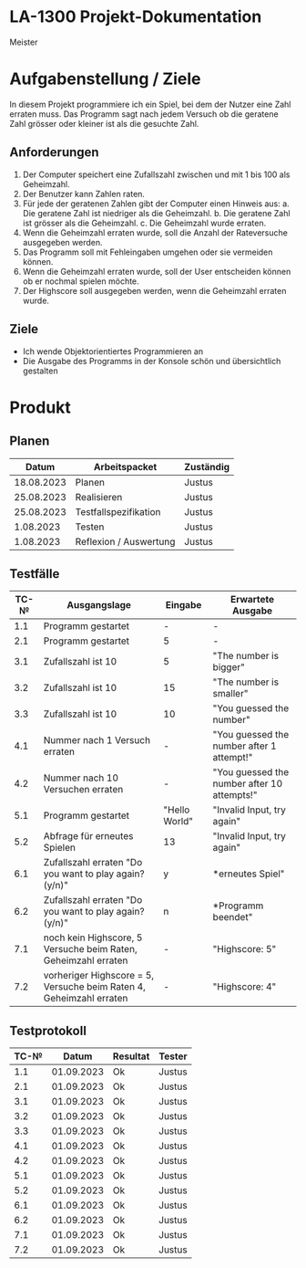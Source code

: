 # LA-1300 Projekt-Dokumentation

Meister


# Aufgabenstellung / Ziele

In diesem Projekt programmiere ich ein Spiel, bei dem der Nutzer eine Zahl erraten muss. Das Programm sagt nach jedem Versuch ob die geratene Zahl grösser oder kleiner ist als die gesuchte Zahl.

## Anforderungen
1.	Der Computer speichert eine Zufallszahl zwischen und mit 1 bis 100 als Geheimzahl.
2.	Der Benutzer kann Zahlen raten.
3.	Für jede der geratenen Zahlen gibt der Computer einen Hinweis aus:
a.	Die geratene Zahl ist niedriger als die Geheimzahl.
b.	Die geratene Zahl ist grösser als die Geheimzahl.
c.	Die Geheimzahl wurde erraten.
4.	Wenn die Geheimzahl erraten wurde, soll die Anzahl der Rateversuche ausgegeben werden.
5.	Das Programm soll mit Fehleingaben umgehen oder sie vermeiden können.
6.	Wenn die Geheimzahl erraten wurde, soll der User entscheiden können ob er nochmal spielen möchte.
7.	Der Highscore soll ausgegeben werden, wenn die Geheimzahl erraten wurde.

## Ziele
- Ich wende Objektorientiertes Programmieren an
- Die Ausgabe des Programms in der Konsole schön und übersichtlich gestalten

# Produkt

## Planen

| Datum | Arbeitspacket | Zuständig                                             |
| ----- | ------- | ------------------------------------------------------------ |
|   18.08.2023    | Planen  | Justus |
|  25.08.2023     | Realisieren |   Justus              |
|  25.08.2023     | Testfallspezifikation |   Justus                      |
|  1.08.2023     | Testen |   Justus                      |
|  1.08.2023     | Reflexion / Auswertung |   Justus                      |





## Testfälle

| TC-№ | Ausgangslage | Eingabe | Erwartete Ausgabe |
| ---- | ------------ | ------- | ----------------- |
| 1.1  |   Programm gestartet           |    -     |         -         |
| 2.1 |  Programm gestartet            |    5     |    -           |
| 3.1 |    Zufallszahl ist 10          |    5     |    "The number is bigger"              |
|3.2 |      Zufallszahl ist 10        |    15     |    "The number is smaller"               |
|3.3   |    Zufallszahl ist 10      |  10    |     "You guessed the number"            |
| 4.1  |    Nummer nach 1 Versuch erraten      |  -    |  "You guessed the number after 1 attempt!"                |
| 4.2  |   Nummer nach 10 Versuchen erraten       |   -   | "You guessed the number after 10 attempts!"                 |
| 5.1  |    Programm gestartet      |   "Hello World"   | "Invalid Input, try again"                 |
| 5.2  |    Abfrage für erneutes Spielen      |   13   |  "Invalid Input, try again"            |
| 6.1  |  Zufallszahl erraten "Do you want to play again? (y/n)"        |   y   |     *erneutes Spiel"             |
| 6.2  |  Zufallszahl erraten "Do you want to play again? (y/n)"        |   n   |     *Programm beendet"             |
| 7.1  |  noch kein Highscore, 5 Versuche beim Raten, Geheimzahl erraten |  -  |     "Highscore: 5"          |
| 7.2  |  vorheriger Highscore = 5, Versuche beim Raten 4, Geheimzahl erraten |  -  |     "Highscore: 4"          |


## Testprotokoll

| TC-№ | Datum | Resultat | Tester |
| ---- | ----- | -------- | ------ |
| 1.1  |  01.09.2023     |   Ok       |  Justus      |
| 2.1  |  01.09.2023     |   Ok       |   Justus     |
| 3.1  |  01.09.2023     |   Ok       |   Justus     |
| 3.2  |  01.09.2023     |   Ok       |   Justus     |
| 3.3  |  01.09.2023     |   Ok       |   Justus     |
| 4.1  |  01.09.2023     |   Ok       |   Justus     |
| 4.2  |  01.09.2023     |   Ok       |   Justus     |
| 5.1  |  01.09.2023     |   Ok       |   Justus     |
| 5.2  |  01.09.2023     |   Ok       |   Justus     |
| 6.1  |  01.09.2023     |   Ok       |   Justus     |
| 6.2  |  01.09.2023     |   Ok       |   Justus     |
| 7.1  |  01.09.2023     |   Ok       |   Justus     |
| 7.2  |  01.09.2023     |   Ok       |   Justus     |

